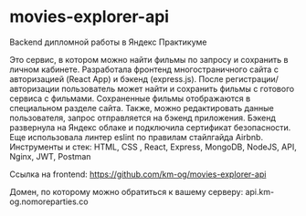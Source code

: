 # movies-explorer-api

Backend дипломной работы в Яндекс Практикуме

Это сервис, в котором можно найти фильмы по запросу и сохранить в личном кабинете.
Разработала фронтенд многостраничного сайта с авторизацией (React App) и бэкенд (express.js). После регистрации/авторизации пользователь может найти и сохранить фильмы с готового сервиса с фильмами. Сохраненные фильмы отображаются в специальном разделе сайта. Также, можно редактировать данные пользователя, запрос отправляется на бэкенд приложения. Бэкенд развернула на Яндекс облаке и подключила сертификат безопасности. Еще использовала линтер eslint по правилам стайлгайда Airbnb.
Инструменты и стек: HTML, CSS , React, Express, MongoDB, NodeJS, API, Nginx, JWT, Postman

Ссылка на frontend: https://github.com/km-og/movies-explorer-api

Домен, по которому можно обратиться к вашему серверу:
api.km-og.nomoreparties.co
